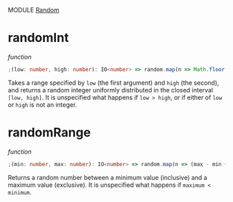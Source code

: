 MODULE [Random](https://github.com/gcanti/fp-ts/blob/master/src/Random.ts)

# randomInt

_function_

```ts
;(low: number, high: number): IO<number> => random.map(n => Math.floor((high - low + 1) * n + low))
```

Takes a range specified by `low` (the first argument) and `high` (the
second), and returns a random integer uniformly distributed in the closed
interval `[low, high]`. It is unspecified what happens if `low > high`,
or if either of `low` or `high` is not an integer.

# randomRange

_function_

```ts
;(min: number, max: number): IO<number> => random.map(n => (max - min + 1) * n + min)
```

Returns a random number between a minimum value (inclusive) and a maximum
value (exclusive). It is unspecified what happens if `maximum < minimum`.
